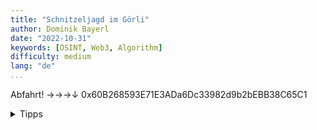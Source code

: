 ```yaml
---
title: "Schnitzeljagd im Görli"
author: Dominik Bayerl
date: "2022-10-31"
keywords: [OSINT, Web3, Algorithm]
difficulty: medium
lang: "de"
...
```


Abfahrt! →→→↓ 0x60B268593E71E3ADa6Dc33982d9b2bEBB38C65C1

<details>
  <summary>Tipps</summary>
  - Da stehen eine Menge breiter Bäume im Goerli...
  - Bounds-Checking ist essentiell.
</details>
